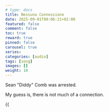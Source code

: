 ```yaml
---
# type: docs 
title: Nessuna Connessione
date: 2025-09-01T00:06:21+02:00
featured: false
comment: false
toc: true
reward: true
pinned: false
carousel: true
series:
categories: [audio]
tags: [song]
images: []
weight: 10
---
```

Sean "Diddy" Comb was arrested.  

My guess is, there is not much of a connection.

{{<audio src="Nessuna_connessione.mp3" caption="eq">}}

<!--more-->
